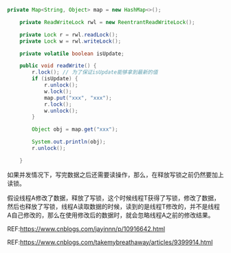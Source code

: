 ```java
private Map<String, Object> map = new HashMap<>();

	private ReadWriteLock rwl = new ReentrantReadWriteLock();

	private Lock r = rwl.readLock();
	private Lock w = rwl.writeLock();

	private volatile boolean isUpdate;

	public void readWrite() {
		r.lock(); // 为了保证isUpdate能够拿到最新的值
		if (isUpdate) {
			r.unlock();
			w.lock();
			map.put("xxx", "xxx");
			r.lock();
			w.unlock();
		}

		Object obj = map.get("xxx");

		System.out.println(obj);
		r.unlock();

	}
```

如果并发情况下，写完数据之后还需要读操作，那么，在释放写锁之前仍然要加上读锁。

假设线程A修改了数据，释放了写锁，这个时候线程T获得了写锁，修改了数据，然后也释放了写锁，线程A读取数据的时候，读到的是线程T修改的，并不是线程A自己修改的，那么在使用修改后的数据时，就会忽略线程A之前的修改结果。

REF:<https://www.cnblogs.com/jayinnn/p/10916642.html>

REF:<https://www.cnblogs.com/takemybreathaway/articles/9399914.html>